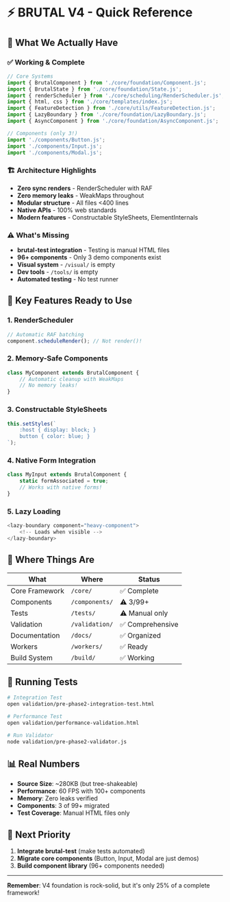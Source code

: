 # ⚡ BRUTAL V4 - Quick Reference

## 🎯 What We Actually Have

### ✅ Working & Complete
```javascript
// Core Systems
import { BrutalComponent } from './core/foundation/Component.js';
import { BrutalState } from './core/foundation/State.js';
import { renderScheduler } from './core/scheduling/RenderScheduler.js';
import { html, css } from './core/templates/index.js';
import { FeatureDetection } from './core/utils/FeatureDetection.js';
import { LazyBoundary } from './core/foundation/LazyBoundary.js';
import { AsyncComponent } from './core/foundation/AsyncComponent.js';

// Components (only 3!)
import './components/Button.js';
import './components/Input.js';
import './components/Modal.js';
```

### 🏗️ Architecture Highlights
- **Zero sync renders** - RenderScheduler with RAF
- **Zero memory leaks** - WeakMaps throughout
- **Modular structure** - All files <400 lines
- **Native APIs** - 100% web standards
- **Modern features** - Constructable StyleSheets, ElementInternals

### ⚠️ What's Missing
- **brutal-test integration** - Testing is manual HTML files
- **96+ components** - Only 3 demo components exist
- **Visual system** - `/visual/` is empty
- **Dev tools** - `/tools/` is empty
- **Automated testing** - No test runner

## 🚀 Key Features Ready to Use

### 1. RenderScheduler
```javascript
// Automatic RAF batching
component.scheduleRender(); // Not render()!
```

### 2. Memory-Safe Components
```javascript
class MyComponent extends BrutalComponent {
    // Automatic cleanup with WeakMaps
    // No memory leaks!
}
```

### 3. Constructable StyleSheets
```javascript
this.setStyles(`
    :host { display: block; }
    button { color: blue; }
`);
```

### 4. Native Form Integration
```javascript
class MyInput extends BrutalComponent {
    static formAssociated = true;
    // Works with native forms!
}
```

### 5. Lazy Loading
```javascript
<lazy-boundary component="heavy-component">
    <!-- Loads when visible -->
</lazy-boundary>
```

## 📁 Where Things Are

| What | Where | Status |
|------|-------|--------|
| Core Framework | `/core/` | ✅ Complete |
| Components | `/components/` | ⚠️ 3/99+ |
| Tests | `/tests/` | ⚠️ Manual only |
| Validation | `/validation/` | ✅ Comprehensive |
| Documentation | `/docs/` | ✅ Organized |
| Workers | `/workers/` | ✅ Ready |
| Build System | `/build/` | ✅ Working |

## 🧪 Running Tests

```bash
# Integration Test
open validation/pre-phase2-integration-test.html

# Performance Test  
open validation/performance-validation.html

# Run Validator
node validation/pre-phase2-validator.js
```

## 📊 Real Numbers

- **Source Size**: ~280KB (but tree-shakeable)
- **Performance**: 60 FPS with 100+ components
- **Memory**: Zero leaks verified
- **Components**: 3 of 99+ migrated
- **Test Coverage**: Manual HTML files only

## 🎯 Next Priority

1. **Integrate brutal-test** (make tests automated)
2. **Migrate core components** (Button, Input, Modal are just demos)
3. **Build component library** (96+ components needed)

---

**Remember**: V4 foundation is rock-solid, but it's only 25% of a complete framework!